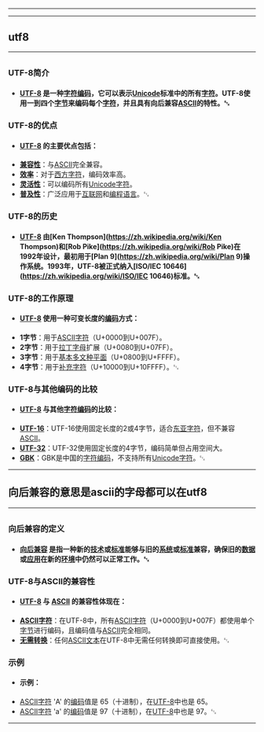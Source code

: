 # 
___
___
## utf8
___
## 
### UTF-8简介
- #### [UTF-8](https://zh.wikipedia.org/wiki/UTF-8) 是一种[字符编码](https://zh.wikipedia.org/wiki/字符编码)，它可以表示[Unicode](https://zh.wikipedia.org/wiki/Unicode)标准中的所有[字符](https://zh.wikipedia.org/wiki/字符)。UTF-8使用一到四个[字节](https://zh.wikipedia.org/wiki/字节)来编码每个[字符](https://zh.wikipedia.org/wiki/字符)，并且具有向后兼容[ASCII](https://zh.wikipedia.org/wiki/ASCII)的特性。␃

### UTF-8的优点
- #### [UTF-8](https://zh.wikipedia.org/wiki/UTF-8) 的主要优点包括：
- **[兼容性](https://zh.wikipedia.org/wiki/兼容性)**：与[ASCII](https://zh.wikipedia.org/wiki/ASCII)完全兼容。
- **[效率](https://zh.wikipedia.org/wiki/效率)**：对于[西方字符](https://zh.wikipedia.org/wiki/西方字符)，编码效率高。
- **[灵活性](https://zh.wikipedia.org/wiki/灵活性)**：可以编码所有[Unicode](https://zh.wikipedia.org/wiki/Unicode)[字符](https://zh.wikipedia.org/wiki/字符)。
- **[普及性](https://zh.wikipedia.org/wiki/普及性)**：广泛应用于[互联网](https://zh.wikipedia.org/wiki/互联网)和[编程语言](https://zh.wikipedia.org/wiki/编程语言)。␃

### UTF-8的历史
- #### [UTF-8](https://zh.wikipedia.org/wiki/UTF-8) 由[Ken Thompson](https://zh.wikipedia.org/wiki/Ken Thompson)和[Rob Pike](https://zh.wikipedia.org/wiki/Rob Pike)在1992年设计，最初用于[Plan 9](https://zh.wikipedia.org/wiki/Plan 9)操作系统。1993年，UTF-8被正式纳入[ISO/IEC 10646](https://zh.wikipedia.org/wiki/ISO/IEC 10646)标准。␃

### UTF-8的工作原理
- #### [UTF-8](https://zh.wikipedia.org/wiki/UTF-8) 使用一种可变长度的[编码](https://zh.wikipedia.org/wiki/编码)方式：
- **1字节**：用于[ASCII](https://zh.wikipedia.org/wiki/ASCII)[字符](https://zh.wikipedia.org/wiki/字符)（U+0000到U+007F）。
- **2字节**：用于[拉丁字母](https://zh.wikipedia.org/wiki/拉丁字母)扩展（U+0080到U+07FF）。
- **3字节**：用于[基本多文种平面](https://zh.wikipedia.org/wiki/基本多文种平面)（U+0800到U+FFFF）。
- **4字节**：用于[补充字符](https://zh.wikipedia.org/wiki/补充字符)（U+10000到U+10FFFF）。␃

### UTF-8与其他编码的比较
- #### [UTF-8](https://zh.wikipedia.org/wiki/UTF-8) 与其他[字符编码](https://zh.wikipedia.org/wiki/字符编码)的比较：
- **[UTF-16](https://zh.wikipedia.org/wiki/UTF-16)**：UTF-16使用固定长度的2或4字节，适合[东亚字符](https://zh.wikipedia.org/wiki/东亚字符)，但不兼容[ASCII](https://zh.wikipedia.org/wiki/ASCII)。
- **[UTF-32](https://zh.wikipedia.org/wiki/UTF-32)**：UTF-32使用固定长度的4字节，编码简单但占用空间大。
- **[GBK](https://zh.wikipedia.org/wiki/GBK)**：GBK是中国的[字符编码](https://zh.wikipedia.org/wiki/字符编码)，不支持所有[Unicode](https://zh.wikipedia.org/wiki/Unicode)[字符](https://zh.wikipedia.org/wiki/字符)。␃
___
## 向后兼容的意思是ascii的字母都可以在utf8
___
## 
### 向后兼容的定义
- #### [向后兼容](https://zh.wikipedia.org/wiki/向后兼容) 是指一种新的[技术](https://zh.wikipedia.org/wiki/技术)或[标准](https://zh.wikipedia.org/wiki/标准)能够与旧的[系统](https://zh.wikipedia.org/wiki/系统)或[标准](https://zh.wikipedia.org/wiki/标准)兼容，确保旧的[数据](https://zh.wikipedia.org/wiki/数据)或[应用](https://zh.wikipedia.org/wiki/应用)在新的[环境](https://zh.wikipedia.org/wiki/环境)中仍然可以正常工作。␃

### UTF-8与ASCII的兼容性
- #### [UTF-8](https://zh.wikipedia.org/wiki/UTF-8) 与 [ASCII](https://zh.wikipedia.org/wiki/ASCII) 的兼容性体现在：
- **[ASCII字符](https://zh.wikipedia.org/wiki/ASCII字符)**：在UTF-8中，所有[ASCII](https://zh.wikipedia.org/wiki/ASCII)[字符](https://zh.wikipedia.org/wiki/字符)（U+0000到U+007F）都使用单个[字节](https://zh.wikipedia.org/wiki/字节)进行编码，且编码值与[ASCII](https://zh.wikipedia.org/wiki/ASCII)完全相同。
- **[无需转换](https://zh.wikipedia.org/wiki/无需转换)**：任何[ASCII](https://zh.wikipedia.org/wiki/ASCII)[文本](https://zh.wikipedia.org/wiki/文本)在UTF-8中无需任何转换即可直接使用。␃

### 示例
- #### 示例：
- [ASCII](https://zh.wikipedia.org/wiki/ASCII)[字符](https://zh.wikipedia.org/wiki/字符) 'A' 的[编码](https://zh.wikipedia.org/wiki/编码)值是 65（十进制），在[UTF-8](https://zh.wikipedia.org/wiki/UTF-8)中也是 65。
- [ASCII](https://zh.wikipedia.org/wiki/ASCII)[字符](https://zh.wikipedia.org/wiki/字符) 'a' 的[编码](https://zh.wikipedia.org/wiki/编码)值是 97（十进制），在[UTF-8](https://zh.wikipedia.org/wiki/UTF-8)中也是 97。␃
___

